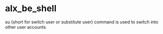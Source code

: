 # alx_be_shell

su (short for switch user or substitute user) command is used to switch into other user accounts